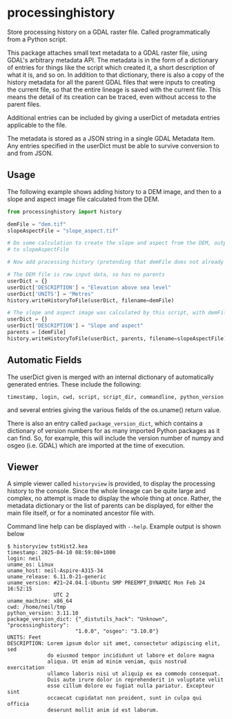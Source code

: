# processinghistory
Store processing history on a GDAL raster file. Called programmatically from a Python script.

This package attaches small text metadata to a GDAL raster file, using GDAL's arbitrary metadata API. The metadata is in the form of a dictionary of entries for things like the script which created it, a short description of what it is, and so on. In addition to that dictionary, there is also
a copy of the history metadata for all the parent GDAL files that were inputs to creating the current file, so that the entire lineage is saved with the current file. This means the detail of its creation can be traced, even without access to the parent files.

Additional entries can be included by giving a userDict of metadata entries applicable to the file.

The metadata is stored as a JSON string in a single GDAL Metadata Item. Any entries specified in the userDict must be able to survive conversion to and from JSON.

## Usage
The following example shows adding history to a DEM image, and then to a slope and aspect image file calculated from the DEM.

```python
from processinghistory import history

demFile = "dem.tif"
slopeAspectFile = "slope_aspect.tif"

# Do some calculation to create the slope and aspect from the DEM, output
# to slopeAspectFile

# Now add processing history (pretending that demFile does not already have it).

# The DEM file is raw input data, so has no parents
userDict = {}
userDict['DESCRIPTION'] = "Elevation above sea level"
userDict['UNITS'] = "Metres"
history.writeHistoryToFile(userDict, filename=demFile)

# The slope and aspect image was calculated by this script, with demFile as a parent
userDict = {}
userDict['DESCRIPTION'] = "Slope and aspect"
parents = [demFile]
history.writeHistoryToFile(userDict, parents, filename=slopeAspectFile)
```

## Automatic Fields
The userDict given is merged with an internal dictionary of automatically generated entries. These include the following:
```
timestamp, login, cwd, script, script_dir, commandline, python_version
```
and several entries giving the various fields of the os.uname() return value.

There is also an entry called `package_version_dict`, which contains a dictionary of version numbers for as many imported Python packages as it can find. So, for example, this will include the version number of numpy and osgeo (i.e. GDAL) which are imported at the time of execution.

## Viewer
A simple viewer called ``historyview`` is provided, to display the processing history to the console. Since the whole lineage can be quite large and complex, no attempt is made to display the whole thing at once. Rather, the metadata dictionary or the list of parents can be displayed, for either the main file itself, or for a nominated ancestor file with.

Command line help can be displayed with ``--help``. Example output is shown below
```
$ historyview tstHist2.kea
timestamp: 2025-04-10 08:59:08+1000
login: neil
uname_os: Linux
uname_host: neil-Aspire-A315-34
uname_release: 6.11.0-21-generic
uname_version: #21~24.04.1-Ubuntu SMP PREEMPT_DYNAMIC Mon Feb 24 16:52:15
               UTC 2
uname_machine: x86_64
cwd: /home/neil/tmp
python_version: 3.11.10
package_version_dict: {"_distutils_hack": "Unknown", "processinghistory":
                      "1.0.0", "osgeo": "3.10.0"}
UNITS: Feet
DESCRIPTION: Lorem ipsum dolor sit amet, consectetur adipiscing elit, sed
             do eiusmod tempor incididunt ut labore et dolore magna
             aliqua. Ut enim ad minim veniam, quis nostrud exercitation
             ullamco laboris nisi ut aliquip ex ea commodo consequat.
             Duis aute irure dolor in reprehenderit in voluptate velit
             esse cillum dolore eu fugiat nulla pariatur. Excepteur sint
             occaecat cupidatat non proident, sunt in culpa qui officia
             deserunt mollit anim id est laborum.
```
